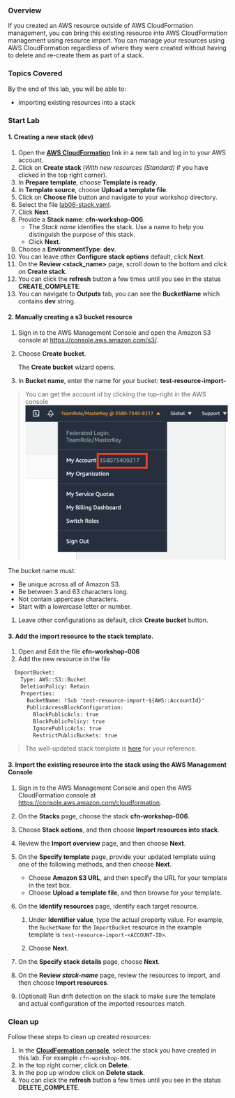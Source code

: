 ### Overview

If you created an AWS resource outside of AWS CloudFormation management, you can bring this existing resource into AWS CloudFormation management using resource import. You can manage your resources using AWS CloudFormation regardless of where they were created without having to delete and re-create them as part of a stack.

### Topics Covered

By the end of this lab, you will be able to:

+ Importing existing resources into a stack

### Start Lab

#### 1. Creating a new stack (dev)

1. Open the **[AWS CloudFormation](https://console.aws.amazon.com/cloudformation)** link in a new tab and log in to your AWS account.
1. Click on **Create stack** (_With new resources (Standard)_ if you have clicked in the top right corner).
1. In **Prepare template**, choose **Template is ready**.
1. In **Template source**, choose **Upload a template file**.
1. Click on **Choose file** button and navigate to your workshop directory.
1. Select the file [lab06-stack.yaml](./lab06-stack.yaml).
1. Click **Next**.
1. Provide a **Stack name**: **cfn-workshop-006**.
    + The _Stack name_ identifies the stack. Use a name to help you distinguish the purpose of this stack.
    + Click **Next**.
1. Choose a **EnvironmentType**: **dev**.
1. You can leave other **Configure stack options** default, click **Next**.
1. On the **Review <stack_name>** page, scroll down to the bottom and click on **Create stack**.
1. You can click the **refresh** button a few times until you see in the status **CREATE_COMPLETE**.
1. You can navigate to **Outputs** tab, you can see the **BucketName** which contains **dev** string.

#### 2. Manually creating a s3 bucket resource


1. Sign in to the AWS Management Console and open the Amazon S3 console at [https://console\.aws\.amazon\.com/s3/](https://console.aws.amazon.com/s3/)\.

1. Choose **Create bucket**\.

   The **Create bucket** wizard opens\.

1. In **Bucket name**, enter the name for your bucket\: **test-resource-import-<ACCOUNT-ID>**

> You can get the account id by clicking the top-right in the AWS console
> ![get-account-id](./images/account.png)

   The bucket name must:
   + Be unique across all of Amazon S3\.
   + Be between 3 and 63 characters long\.
   + Not contain uppercase characters\.
   + Start with a lowercase letter or number\.

1. Leave other configurations as default, click **Create bucket** button.

#### 3. Add the import resource to the stack template.

1. Open and Edit the file **cfn-workshop-006**
1. Add the new resource in the file
```
  ImportBucket:
    Type: AWS::S3::Bucket
    DeletionPolicy: Retain
    Properties:
      BucketName: !Sub 'test-resource-import-${AWS::AccountId}'
      PublicAccessBlockConfiguration:
        BlockPublicAcls: true
        BlockPublicPolicy: true
        IgnorePublicAcls: true
        RestrictPublicBuckets: true
```
> The well-updated stack template is [here](./lab06-stack-import-resource.yaml) for your reference.

#### 3. Import the existing resource into the stack using the AWS Management Console

1. Sign in to the AWS Management Console and open the AWS CloudFormation console at [https://console\.aws\.amazon\.com/cloudformation](https://console.aws.amazon.com/cloudformation/)\.

1. On the **Stacks** page, choose the stack **cfn-workshop-006**.

1. Choose **Stack actions**, and then choose **Import resources into stack**\.

1. Review the **Import overview** page, and then choose **Next**\.

1. On the **Specify template** page, provide your updated template using one of the following methods, and then choose **Next**\.
   + Choose **Amazon S3 URL**, and then specify the URL for your template in the text box\.
   + Choose **Upload a template file**, and then browse for your template\.

1. On the **Identify resources** page, identify each target resource\.

   1. Under **Identifier value**, type the actual property value\. For example, the `BucketName` for the `ImportBucket` resource in the example template is `test-resource-import-<ACCOUNT-ID>`\.

   1. Choose **Next**\.

1. On the **Specify stack details** page, choose **Next**\.

1. On the **Review *stack\-name*** page, review the resources to import, and then choose **Import resources**\.

1. \(Optional\) Run drift detection on the stack to make sure the template and actual configuration of the imported resources match\.

### Clean up

Follow these steps to clean up created resources:

1. In the **[CloudFormation console](https://console.aws.amazon.com/cloudformation)**, select the stack you have created in this lab. For example `cfn-workshop-006`.
1. In the top right corner, click on **Delete**.
1. In the pop up window click on **Delete stack**.
1. You can click the **refresh** button a few times until you see in the status **DELETE_COMPLETE**.
